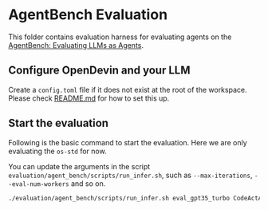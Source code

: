 # AgentBench Evaluation

This folder contains evaluation harness for evaluating agents on
the [AgentBench: Evaluating LLMs as Agents](https://arxiv.org/abs/2308.03688).

## Configure OpenDevin and your LLM

Create a `config.toml` file if it does not exist at the root of the workspace. Please check [README.md](../../README.md)
for how to set this up.

## Start the evaluation

Following is the basic command to start the evaluation. Here we are only evaluating the `os-std` for now.

You can update the arguments in the script `evaluation/agent_bench/scripts/run_infer.sh`, such as `--max-iterations`, `--eval-num-workers` and so on.

```bash
./evaluation/agent_bench/scripts/run_infer.sh eval_gpt35_turbo CodeActAgent 1
```
